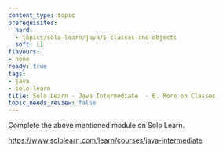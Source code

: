 ```yaml
---
content_type: topic
prerequisites:
  hard:
  - topics/solo-learn/java/5-classes-and-objects
  soft: []
flavours:
- none
ready: true
tags:
- java
- solo-learn
title: Solo Learn - Java Intermediate  - 6. More on Classes
topic_needs_review: false
---
```


Complete the above mentioned module on Solo Learn.

https://www.sololearn.com/learn/courses/java-intermediate